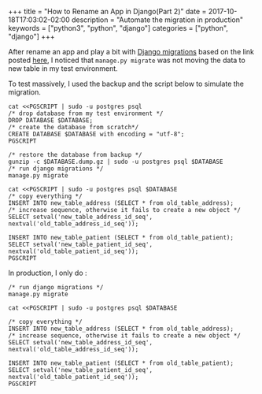 +++
title = "How to Rename an App in Django(Part 2)"
date = 2017-10-18T17:03:02-02:00
description = "Automate the migration in production"
keywords = ["python3", "python", "django"]
categories = ["python", "django"]
+++

After rename an app and play a bit with [Django migrations](https://docs.djangoproject.com/en/1.11/topics/migrations/) based on the link posted [here](https://www.gmnt.net/post/how-to-rename-an-app-in-django/), I noticed that `manage.py migrate` was not moving the data to new table in my test environment.

To test massively, I used the backup and the script below to simulate the migration.

```
cat <<PGSCRIPT | sudo -u postgres psql
/* drop database from my test environment */
DROP DATABASE $DATABASE;
/* create the database from scratch*/
CREATE DATABASE $DATABASE with encoding = "utf-8";
PGSCRIPT

/* restore the database from backup */
gunzip -c $DATABASE.dump.gz | sudo -u postgres psql $DATABASE
/* run django migrations */
manage.py migrate

cat <<PGSCRIPT | sudo -u postgres psql $DATABASE
/* copy everything */
INSERT INTO new_table_address (SELECT * from old_table_address);
/* increase sequence, otherwise it fails to create a new object */
SELECT setval('new_table_address_id_seq', nextval('old_table_address_id_seq'));

INSERT INTO new_table_patient (SELECT * from old_table_patient);
SELECT setval('new_table_patient_id_seq', nextval('old_table_patient_id_seq'));
PGSCRIPT
```

In production, I only do :

```
/* run django migrations */
manage.py migrate

cat <<PGSCRIPT | sudo -u postgres psql $DATABASE

/* copy everything */
INSERT INTO new_table_address (SELECT * from old_table_address);
/* increase sequence, otherwise it fails to create a new object */
SELECT setval('new_table_address_id_seq', nextval('old_table_address_id_seq'));

INSERT INTO new_table_patient (SELECT * from old_table_patient);
SELECT setval('new_table_patient_id_seq', nextval('old_table_patient_id_seq'));
PGSCRIPT
```


